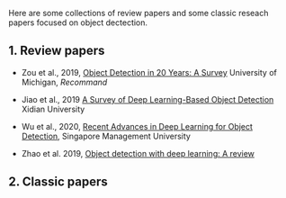 Here are some collections of review papers and some classic reseach papers focused on object dectection. 

## 1. Review papers

- Zou et al., 2019, [Object Detection in 20 Years: A Survey](https://arxiv.org/abs/1905.05055) University of Michigan, *Recommand*

- Jiao et al., 2019 [A Survey of Deep Learning-Based Object Detection](https://ieeexplore.ieee.org/abstract/document/8825470/) Xidian University

- Wu et al., 2020, [Recent Advances in Deep Learning for Object Detection](https://www.sciencedirect.com/science/article/pii/S0925231220301430), Singapore Management University

- Zhao et al. 2019, [Object detection with deep learning: A review](https://ieeexplore.ieee.org/abstract/document/8627998/)

## 2. Classic papers
